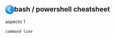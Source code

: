 ## [<img align="left" src="../images/back_button.png" width="28">](../index.md) bash / powershell cheatsheet

aspecto 1
```
command line 
```